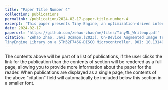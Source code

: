 ```yaml
---
title: "Paper Title Number 4"
collection: publications
permalink: /publication/2024-02-17-paper-title-number-4
excerpt: 'This paper presents Tiny Engine, an optimization-driven inference library tai- lored for microcontrollers, which facilitates on-device training and inference in resource-constrained environments. We demonstrate the effectiveness of Tiny Engine through a series of benchmarks, highlighting significant improvements in computational efficiency and cost-effectiveness compared to traditional cloud- based and mobile AI platforms by training and fine-tuning an augmented image data set live on a microcontroller with a camera. Our approach leverages a combi- nation of in-place depth-wise convolution, patch-based inference, and advanced data augmentation techniques, which collectively enable the execution of sophis- ticated neural network models on edge devices. We validate our model using a dataset augmented through transformations, showcasing the potential for broader application in real-world scenarios.'
date: 2024-02-17
paperurl: 'https://github.com/zehao-zhao/me/files/TinyML_Writeup.pdf'
citation: 'Zehao Zhao, Javi Ocampo.(2023). On-Device Augmented Image Training and Inference utilizing the
TinyEngine Library on a STM32F746G-DISCO Microcontroller. DOI: 10.13140/RG.2.2.34074.21447.'
---
```


The contents above will be part of a list of publications, if the user clicks the link for the publication than the contents of section will be rendered as a full page, allowing you to provide more information about the paper for the reader. When publications are displayed as a single page, the contents of the above "citation" field will automatically be included below this section in a smaller font.
